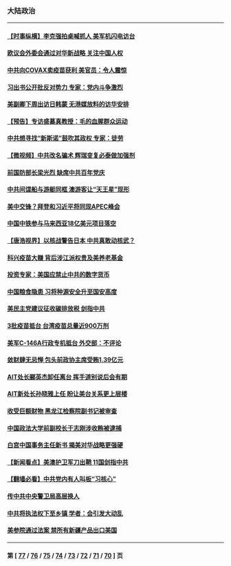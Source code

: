 ### 大陆政治
---
#### [【时事纵横】李克强拍桌喊抓人 美军机闪电访台](../../pages/ncid277/n13092035.md) 
#### [欧议会外委会通过对华新战略 关注中国人权](../../pages/ncid277/n13091868.md) 
#### [中共向COVAX卖疫苗获利 美官员：令人震惊](../../pages/ncid277/n13091749.md) 
#### [习出书公开批反对势力 专家：党内斗争激烈](../../pages/ncid277/n13091652.md) 
#### [美副卿下周出访日韩蒙 无港媒放料的访华安排](../../pages/ncid277/n13091742.md) 
#### [【预告】专访盛慕真教授：毛的血腥群众运动](../../pages/ncid277/n13091782.md) 
#### [中共想寻找“新斯诺”鼓吹其政权 专家：徒劳](../../pages/ncid277/n13091441.md) 
#### [【微视频】中共改名骗术 辉瑞变复必泰做加强剂](../../pages/ncid277/n13091363.md) 
#### [前国防部长梁光烈 缺席中共百年党庆](../../pages/ncid277/n13091551.md) 
#### [中共间谍船与游艇同框 澳游客让“天王星”现形](../../pages/ncid277/n13091449.md) 
#### [美中交锋？拜登和习近平将同现APEC峰会](../../pages/ncid277/n13091246.md) 
#### [中国中铁参与马来西亚18亿美元项目落空](../../pages/ncid277/n13091262.md) 
#### [【唐浩视界】以核战警告日本 中共真敢动核武？](../../pages/ncid277/n13090771.md) 
#### [科兴疫苗大赚 背后涉江派权贵及美养老基金](../../pages/ncid277/n13091198.md) 
#### [投资专家：美国应禁止中共的数字货币](../../pages/ncid277/n13090989.md) 
#### [中国粮食隐患 习将种源安全升至国安高度](../../pages/ncid277/n13091080.md) 
#### [美民主党建议征收碳排放税 剑指中共](../../pages/ncid277/n13090773.md) 
#### [3批疫苗抵台 台湾疫苗总量近900万剂](../../pages/ncid277/n13090504.md) 
#### [美军C-146A行政专机抵台 外交部：不评论](../../pages/ncid277/n13088089.md) 
#### [敛财肆无忌惮 包头前政协主席受贿1.39亿元](../../pages/ncid277/n13090460.md) 
#### [AIT处长郦英杰卸任离台 挥手道别说后会有期](../../pages/ncid277/n13090169.md) 
#### [AIT新处长孙晓雅上任 盼让美台关系更上层楼](../../pages/ncid277/n13090113.md) 
#### [收受巨额财物 黑龙江检察院副书记被审查](../../pages/ncid277/n13090313.md) 
#### [中国政法大学前副校长于志刚涉收贿被逮捕](../../pages/ncid277/n13090008.md) 
#### [白宫中国事务主任新书 揭美对华战略更强硬](../../pages/ncid277/n13089691.md) 
#### [【新闻看点】美澳护卫军刀出鞘 11国剑指中共](../../pages/ncid277/n13089287.md) 
#### [【翻墙必看】中共党内有人叫板“习核心”](../../pages/ncid277/n13089818.md) 
#### [传中共中央警卫局高层换人](../../pages/ncid277/n13089832.md) 
#### [中共将执法权下至乡镇 学者：会引发大动乱](../../pages/ncid277/n13089721.md) 
#### [美参院通过法案 禁所有新疆产品出口美国](../../pages/ncid277/n13089397.md) 

---
#### 第 [ [77](./77.md) / [76](./76.md) / [75](./75.md) / [74](./74.md) / [73](./73.md) / [72](./72.md) / [71](./71.md) / [70](./70.md) ] 页
